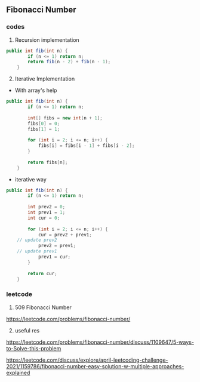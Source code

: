 ## Fibonacci Number
### codes
1. Recursion implementation
```java
public int fib(int n) {
        if (n <= 1) return n;
        return fib(n - 2) + fib(n - 1);
    }
```

2. Iterative Implementation
- With array's help
```java
public int fib(int n) {
        if (n <= 1) return n;
        
        int[] fibs = new int[n + 1];
        fibs[0] = 0;
        fibs[1] = 1;
        
        for (int i = 2; i <= n; i++) {
            fibs[i] = fibs[i - 1] + fibs[i - 2];
        }
        
        return fibs[n];
    }
```
- iterative way

```java
public int fib(int n) {
        if (n <= 1) return n;
        
        int prev2 = 0;
        int prev1 = 1;
        int cur = 0;
        
        for (int i = 2; i <= n; i++) {
            cur = prev2 + prev1;
	// update prev2
            prev2 = prev1;
	// update prev1
            prev1 = cur;
        }
        
        return cur;
    }
```

### leetcode
1. 509 Fibonacci Number

https://leetcode.com/problems/fibonacci-number/

2. useful res

https://leetcode.com/problems/fibonacci-number/discuss/1109647/5-ways-to-Solve-this-problem

https://leetcode.com/discuss/explore/april-leetcoding-challenge-2021/1159786/fibonacci-number-easy-solution-w-multiple-approaches-explained
